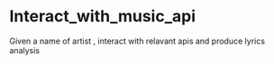 # Interact_with_music_api
Given a name of artist , interact with relavant apis and produce lyrics analysis
